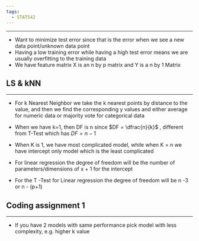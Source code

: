 ```yaml
---
tags:
  - STAT542
---
```

---

- Want to minimize test error since that is the error when we see a new data point/unknown data point
- Having a low training error while having a high test error means we are usually overfitting to the training data 
- We have feature matrix X is an n by p matrix and Y is a n by 1 Matrix

## LS & kNN
---
- For k Nearest Neighbor we take the k nearest points by distance to the value, and then we find the corresponding y values and either average for numeric data or majority vote for categorical data

- When we have k=1, then DF is n since $DF = \dfrac{n}{k}$ , different from T-Test which has $DF = n -1$
- When K is 1, we have most complicated model, while when K = n we have intercept only model which is the least complicated 

- For linear regression the degree of freedom will be the number of parameters/dimensions of x + 1 for the intercept
- For the T -Test for Linear regression the degree of freedom will be n -3 or n - (p+1)

## Coding assignment 1
---
- If you have 2 models with same performance pick model with less complexity, e.g. higher k value